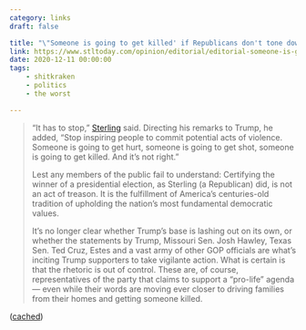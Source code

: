 ```yaml
---
category: links
draft: false

title: "\"Someone is going to get killed' if Republicans don't tone down their incitement\""
link: https://www.stltoday.com/opinion/editorial/editorial-someone-is-going-to-get-killed-if-republicans-dont-tone-down-their-incitement/article_e48582ff-f2d7-5652-8d09-d63bd2b59334.html
date: 2020-12-11 00:00:00
tags:
    - shitkraken
    - politics
    - the worst

---
```


> “It has to stop,” [Sterling](/posts/0fc70c0834dc51e7873abe51406b1dc2) said. Directing his remarks to Trump, he added, “Stop inspiring people to commit potential acts of violence. Someone is going to get hurt, someone is going to get shot, someone is going to get killed. And it’s not right.”
>
> Lest any members of the public fail to understand: Certifying the winner of a presidential election, as Sterling (a Republican) did, is not an act of treason. It is the fulfillment of America’s centuries-old tradition of upholding the nation’s most fundamental democratic values.
>
> It’s no longer clear whether Trump’s base is lashing out on its own, or whether the statements by Trump, Missouri Sen. Josh Hawley, Texas Sen. Ted Cruz, Estes and a vast army of other GOP officials are what’s inciting Trump supporters to take vigilante action. What is certain is that the rhetoric is out of control. These are, of course, representatives of the party that claims to support a “pro-life” agenda — even while their words are moving ever closer to driving families from their homes and getting someone killed.

([cached](/misc/s/someone-is-going-to-get-killed-if-republicans-dont-tone-down-their-incitement.html))

